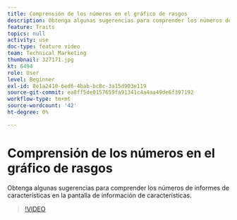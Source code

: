 ```yaml
---
title: Comprensión de los números en el gráfico de rasgos
description: Obtenga algunas sugerencias para comprender los números de informes de características en la pantalla de información de características.
feature: Traits
topics: null
activity: use
doc-type: feature video
team: Technical Marketing
thumbnail: 327171.jpg
kt: 6494
role: User
level: Beginner
exl-id: 8e1a2410-6ed6-4bab-bc8c-3a15d903e119
source-git-commit: ea8ff5de0157659fa91341c4a4aa49de6f397192
workflow-type: tm+mt
source-wordcount: '42'
ht-degree: 0%

---
```


# Comprensión de los números en el gráfico de rasgos

Obtenga algunas sugerencias para comprender los números de informes de características en la pantalla de información de características.

>[!VIDEO](https://video.tv.adobe.com/v/340527/?quality=12&learn=on&captions=spa)
